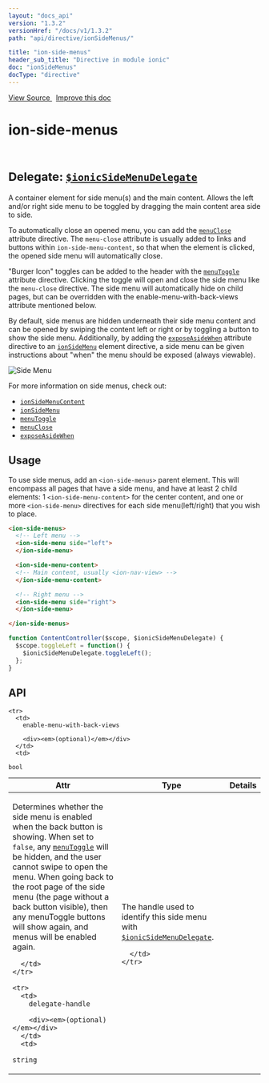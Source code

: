 ```yaml
---
layout: "docs_api"
version: "1.3.2"
versionHref: "/docs/v1/1.3.2"
path: "api/directive/ionSideMenus/"

title: "ion-side-menus"
header_sub_title: "Directive in module ionic"
doc: "ionSideMenus"
docType: "directive"
---
```


<div class="improve-docs">
<a href='https://github.com/ionic-team/ionic-v1/blob/master/js/angular/directive/sideMenus.js#L3'>
View Source
</a>
&nbsp;
<a href='https://github.com/ionic-team/ionic-v1/edit/master/js/angular/directive/sideMenus.js#L3'>
Improve this doc
</a>
</div>




<h1 class="api-title">

ion-side-menus



<br/>
<small>
Delegate: <a href="/docs/v1/api/service/$ionicSideMenuDelegate/"><code>$ionicSideMenuDelegate</code></a>
</small>

</h1>





A container element for side menu(s) and the main content. Allows the left and/or right side menu
to be toggled by dragging the main content area side to side.

To automatically close an opened menu, you can add the <a href="/docs/v1/api/directive/menuClose/"><code>menuClose</code></a> attribute
directive. The `menu-close` attribute is usually added to links and buttons within
`ion-side-menu-content`, so that when the element is clicked, the opened side menu will
automatically close.

"Burger Icon" toggles can be added to the header with the <a href="/docs/v1/api/directive/menuToggle/"><code>menuToggle</code></a>
attribute directive. Clicking the toggle will open and close the side menu like the `menu-close`
directive. The side menu will automatically hide on child pages, but can be overridden with the
enable-menu-with-back-views attribute mentioned below.

By default, side menus are hidden underneath their side menu content and can be opened by swiping
the content left or right or by toggling a button to show the side menu. Additionally, by adding the
<a href="/docs/v1/api/directive/exposeAsideWhen/"><code>exposeAsideWhen</code></a> attribute directive to an
<a href="/docs/v1/api/directive/ionSideMenu/"><code>ionSideMenu</code></a> element directive, a side menu can be given instructions about
"when" the menu should be exposed (always viewable).

![Side Menu](https://ionicframework.com.s3.amazonaws.com/docs/controllers/sidemenu.gif)

For more information on side menus, check out:

- <a href="/docs/v1/api/directive/ionSideMenuContent/"><code>ionSideMenuContent</code></a>
- <a href="/docs/v1/api/directive/ionSideMenu/"><code>ionSideMenu</code></a>
- <a href="/docs/v1/api/directive/menuToggle/"><code>menuToggle</code></a>
- <a href="/docs/v1/api/directive/menuClose/"><code>menuClose</code></a>
- <a href="/docs/v1/api/directive/exposeAsideWhen/"><code>exposeAsideWhen</code></a>









<h2 id="usage">Usage</h2>

To use side menus, add an `<ion-side-menus>` parent element. This will encompass all pages that have a
side menu, and have at least 2 child elements: 1 `<ion-side-menu-content>` for the center content,
and one or more `<ion-side-menu>` directives for each side menu(left/right) that you wish to place.

```html
<ion-side-menus>
  <!-- Left menu -->
  <ion-side-menu side="left">
  </ion-side-menu>

  <ion-side-menu-content>
  <!-- Main content, usually <ion-nav-view> -->
  </ion-side-menu-content>

  <!-- Right menu -->
  <ion-side-menu side="right">
  </ion-side-menu>

</ion-side-menus>
```
```js
function ContentController($scope, $ionicSideMenuDelegate) {
  $scope.toggleLeft = function() {
    $ionicSideMenuDelegate.toggleLeft();
  };
}
```


<h2 id="api" style="clear:both;">API</h2>

<table class="table" style="margin:0;">
  <thead>
    <tr>
      <th>Attr</th>
      <th>Type</th>
      <th>Details</th>
    </tr>
  </thead>
  <tbody>
    
    <tr>
      <td>
        enable-menu-with-back-views
        
        <div><em>(optional)</em></div>
      </td>
      <td>
        
  <code>bool</code>
      </td>
      <td>
        <p>Determines whether the side menu is enabled when the
back button is showing. When set to <code>false</code>, any <a href="/docs/v1/api/directive/menuToggle/"><code>menuToggle</code></a> will be hidden,
and the user cannot swipe to open the menu. When going back to the root page of the side menu (the
page without a back button visible), then any menuToggle buttons will show again, and menus will be
enabled again.</p>

        
      </td>
    </tr>
    
    <tr>
      <td>
        delegate-handle
        
        <div><em>(optional)</em></div>
      </td>
      <td>
        
  <code>string</code>
      </td>
      <td>
        <p>The handle used to identify this side menu
with <a href="/docs/v1/api/service/$ionicSideMenuDelegate/"><code>$ionicSideMenuDelegate</code></a>.</p>

        
      </td>
    </tr>
    
  </tbody>
</table>









